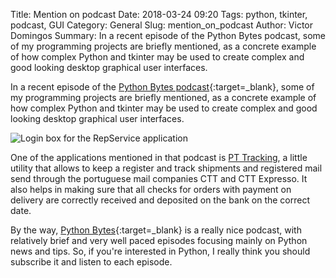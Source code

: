 Title: Mention on podcast
Date: 2018-03-24 09:20
Tags: python, tkinter, podcast, GUI
Category: General
Slug: mention_on_podcast
Author: Victor Domingos
Summary: In a recent episode of the Python Bytes podcast, some of my programming projects are briefly mentioned, as a concrete example of how complex Python and tkinter may be used to create complex and good looking desktop graphical user interfaces.

In a recent episode of the [Python Bytes podcast](http://bit.ly/PyBytes63){:target=_blank}, some of my programming projects are briefly mentioned, as a concrete example of how complex Python and tkinter may be used to create complex and good looking desktop graphical user interfaces.

![Login box for the RepService application](images/repservice_login.jpg)

One of the applications mentioned in that podcast is [PT Tracking](http://bit.ly/PTTracking), a little utility that allows to keep a register and track shipments and registered mail send through the portuguese mail companies CTT and CTT Expresso. It also helps in making sure that all checks for orders with payment on delivery are correctly received and deposited on the bank on the correct date.

By the way, [Python Bytes](https://pythonbytes.fm){:target=_blank} is a really nice podcast, with relatively brief and very well paced episodes focusing mainly on Python news and tips. So, if you're interested in Python, I really think you should subscribe it and listen to each episode.

